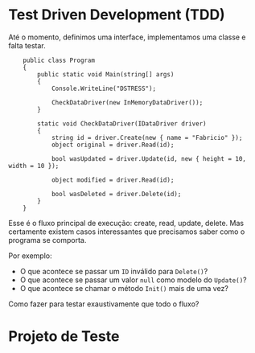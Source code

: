 Test Driven Development (TDD)
===============================

Até o momento, definimos uma interface, implementamos uma classe e falta testar.  

```
    public class Program
    {
        public static void Main(string[] args)
        {
            Console.WriteLine("DSTRESS");

            CheckDataDriver(new InMemoryDataDriver());
        }

        static void CheckDataDriver(IDataDriver driver)
        {
            string id = driver.Create(new { name = "Fabricio" });
            object original = driver.Read(id);

            bool wasUpdated = driver.Update(id, new { height = 10, width = 10 });

            object modified = driver.Read(id);

            bool wasDeleted = driver.Delete(id);
        }
    }
```

Esse é o fluxo principal de execução: create, read, update, delete. Mas certamente
existem casos interessantes que precisamos saber como o programa se comporta.

Por exemplo:
* O que acontece se passar um `ID` inválido para `Delete()`?
* O que acontece se passar um valor `null` como modelo do `Update()`?
* O que acontece se chamar o método `Init()` mais de uma vez?

Como fazer para testar exaustivamente que todo o fluxo? 


# Projeto de Teste